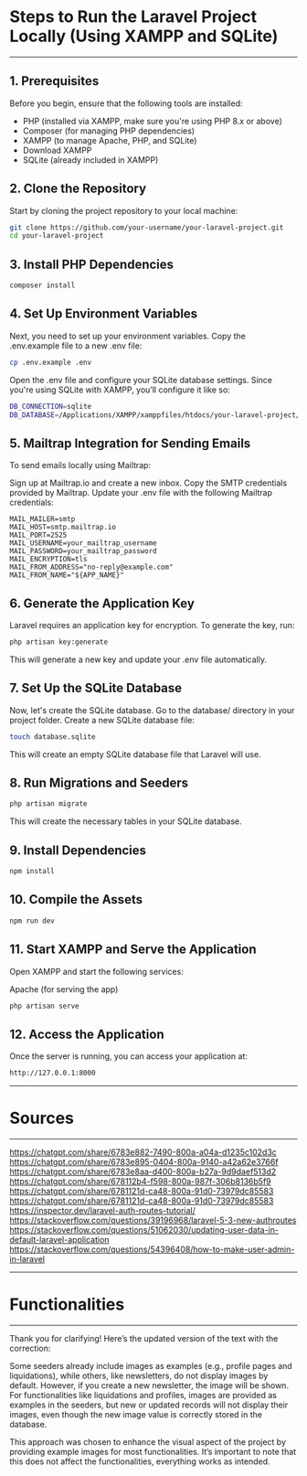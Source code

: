 
# Steps to Run the Laravel Project Locally (Using XAMPP and SQLite)
---
## 1. Prerequisites
Before you begin, ensure that the following tools are installed:

- PHP (installed via XAMPP, make sure you're using PHP 8.x or above)
- Composer (for managing PHP dependencies)
- XAMPP (to manage Apache, PHP, and SQLite)
- Download XAMPP
- SQLite (already included in XAMPP)

## 2. Clone the Repository
Start by cloning the project repository to your local machine:

```bash
git clone https://github.com/your-username/your-laravel-project.git
cd your-laravel-project
```

## 3. Install PHP Dependencies
```bash
composer install
```

## 4. Set Up Environment Variables
Next, you need to set up your environment variables. Copy the .env.example file to a new .env file:
```bash
cp .env.example .env
```
Open the .env file and configure your SQLite database settings. Since you're using SQLite with XAMPP, you’ll configure it like so: 
```bash
DB_CONNECTION=sqlite
DB_DATABASE=/Applications/XAMPP/xamppfiles/htdocs/your-laravel-project/database/database.sqlite
```


## 5. Mailtrap Integration for Sending Emails
To send emails locally using Mailtrap:

Sign up at Mailtrap.io and create a new inbox.
Copy the SMTP credentials provided by Mailtrap.
Update your .env file with the following Mailtrap credentials:
```env
MAIL_MAILER=smtp
MAIL_HOST=smtp.mailtrap.io
MAIL_PORT=2525
MAIL_USERNAME=your_mailtrap_username
MAIL_PASSWORD=your_mailtrap_password
MAIL_ENCRYPTION=tls
MAIL_FROM_ADDRESS="no-reply@example.com"
MAIL_FROM_NAME="${APP_NAME}"
```
## 6. Generate the Application Key
Laravel requires an application key for encryption. To generate the key, run:
```bash
php artisan key:generate
```
This will generate a new key and update your .env file automatically.

## 7. Set Up the SQLite Database
Now, let's create the SQLite database.
Go to the database/ directory in your project folder.
Create a new SQLite database file:
```bash
touch database.sqlite
```
This will create an empty SQLite database file that Laravel will use.

## 8. Run Migrations and Seeders
```bash
php artisan migrate
```
This will create the necessary tables in your SQLite database.

## 9. Install  Dependencies
```bash
npm install
```

## 10. Compile the Assets
```bash
npm run dev
```

## 11. Start XAMPP and Serve the Application
Open XAMPP and start the following services:

Apache (for serving the app)
```bash
php artisan serve
```

## 12. Access the Application
Once the server is running, you can access your application at:
```bash
http://127.0.0.1:8000
```

---
# Sources 
--- 

https://chatgpt.com/share/6783e882-7490-800a-a04a-d1235c102d3c
https://chatgpt.com/share/6783e895-0404-800a-9140-a42a62e3766f
https://chatgpt.com/share/6783e8aa-d400-800a-b27a-9d9daef513d2
https://chatgpt.com/share/678112b4-f598-800a-987f-306b8136b5f9
https://chatgpt.com/share/6781121d-ca48-800a-91d0-73979dc85583
https://chatgpt.com/share/6781121d-ca48-800a-91d0-73979dc85583
https://inspector.dev/laravel-auth-routes-tutorial/
https://stackoverflow.com/questions/39196968/laravel-5-3-new-authroutes
https://stackoverflow.com/questions/51062030/updating-user-data-in-default-laravel-application
https://stackoverflow.com/questions/54396408/how-to-make-user-admin-in-laravel

---
# Functionalities
--- 

Thank you for clarifying! Here’s the updated version of the text with the correction:

Some seeders already include images as examples (e.g., profile pages and liquidations), while others, like newsletters, do not display images by default. However, if you create a new newsletter, the image will be shown. For functionalities like liquidations and profiles, images are provided as examples in the seeders, but new or updated records will not display their images, even though the new image value is correctly stored in the database.

This approach was chosen to enhance the visual aspect of the project by providing example images for most functionalities. It’s important to note that this does not affect the functionalities, everything works as intended.

